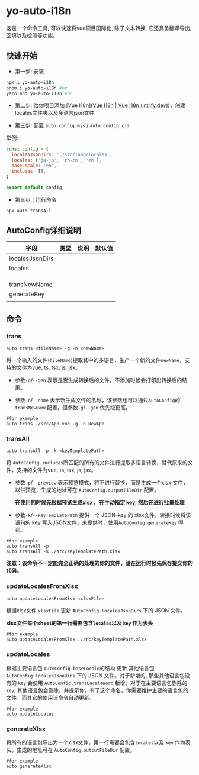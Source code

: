 # yo-auto-i18n

这是一个命令工具, 可以快速将vue项目国际化, 除了文本转换, 它还具备翻译导出, 回填以及检测等功能。


## 快速开始

- 第一步: 安装

```sh
npm i yo-auto-i18n
pnpm i yo-auto-i18n #or 
yarn add yo-auto-i18n #or
```

- 第二步: 给你项目添加 [Vue I18n]([Vue I18n | Vue I18n (intlify.dev)](https://vue-i18n.intlify.dev/))，创建 locales文件夹以及多语言json文件

- 第三步: 配置 `auto.config.mjs` / `auto.config.cjs`


举例: 

```js
const config = {
  localesJsonDirs: './src/lang/locales',
  locales: ['ja-jp', 'zh-cn', 'en'],
  baseLocale: 'en',
  includes: [],
}

export default config
```


- 第三步：运行命令

```
npx auto transAll
```

## AutoConfig详细说明

| 字段            | 类型 | 说明 | 默认值 |
| --------------- | ---- | ---- | ------ |
| localesJsonDirs |      |      |        |
| locales         |      |      |        |
|                 |      |      |        |
|                 |      |      |        |
|                 |      |      |        |
| transNewName    |      |      |        |
| generateKey     |      |      |        |
|                 |      |      |        |



## 命令

### trans

```shell
auto trans <fileName> -g -n <newName>
```

将一个输入的文件(`fileName`)提取其中的多语言，生产一个新的文件`newName`，支持的文件为vue, ts, tsx, js, jsx。 

- 参数`-g`/`--gen` 表示是否生成转换后的文件，不添加时候会打印出转换后的结果。

- 参数`-n`/`--name` 表示新生成文件的名称，该参数也可以通过`AutoConfig`的 `transNewName`配置，但参数`-g`/`--gen` 优先级更高。

```shell
#for example
auto trans ./src/App.vue -g -n NewApp
```



### transAll

```shell
auto transAll -p -k <keyTemplatePath>
```

 将 `AutoConfig.includes`所匹配的所有的文件进行提取多语言转换，替代原来的文件，支持的文件为vue, ts, tsx, js, jsx。 

- 参数`-p`/`--preview` 表示预览模式，将不进行替换，而是生成一个xlsx 文件，以供预览，生成的地址可在 `AutoConfig.outputFileDir` 配置。

  **在使用的时候先根据预览生成xlsx， 在手动指定 key, 然后在进行批量处理**

- 参数`-k`/`--keyTemplatePath` 提供一个 JSON-key 的 xlsx文件，转换时候将该语句的 key 写入JSON文件，未提供时，使用`AutoConfig.generateKey` 得到。

```shell
#for example
auto transAll -p
auto transAll -k ./src/keyTemplatePath.xlsx
```

**注意：该命令不一定能完全正确的处理的你的文件，请在运行时候先保存提交你的代码。**



### updateLocalesFromXlsx

```sh
auto updateLocalesFromXlsx <xlsxFile>
```

根据xlsx文件 `xlsxFile` 更新 `AutoConfig.localesJsonDirs` 下的 JSON 文件。

**xlsx文件每个sheet的第一行需要包含`locales`以及 `key` 作为表头**

```shell
#for example
auto updateLocalesFromXlsx ./src/keyTemplatePath.xlsx
```



### updateLocales

根据主要语言包 `AutoConfig.baseLocale`的结构 更新 其他语言包 `AutoConfig.localesJsonDirs` 下的 JSON 文件。对于新增的, 那些其他语言包没有的 `key` 会使用 `AutoConfig.transLacaleWord` 新增。对于在主要语言包删除的 `key`, 其他语言包会删除，并提示你。有了这个命名，你需要维护主要的语言包的文件，而其它的使用该命令自动更新。

```shell
#for example
auto updateLocales
```



### generateXlsx

将所有的语言包导出为一个xlsx文件，第一行需要会包含`locales`以及 `key` 作为表头。生成的地址可在 `AutoConfig.outputFileDir` 配置。

```shell
#for example
auto generateXlsx
```
